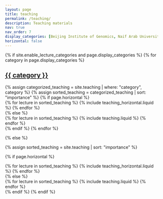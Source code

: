 ```yaml
---
layout: page
title: teaching
permalink: /teaching/
description: Teaching materials
nav: true
nav_order: 7
display_categories: [Beijing Institute of Genomics, Naif Arab University for Security Sciences]
horizontal: false
---
```


<!-- pages/teaching.md -->
<div class="teaching">
{% if site.enable_lecture_categories and page.display_categories %}
  <!-- Display categorized teaching -->
  {% for category in page.display_categories %}
  <a id="{{ category }}" href=".#{{ category }}">
    <h2 class="category">{{ category }}</h2>
  </a>
  {% assign categorized_teaching = site.teaching | where: "category", category %}
  {% assign sorted_teaching = categorized_teaching | sort: "importance" %}
  <!-- Generate cards for each lecture -->
  {% if page.horizontal %}
  <div class="container">
    <div class="row row-cols-1 row-cols-md-2">
    {% for lecture in sorted_teaching %}
      {% include teaching_horizontal.liquid %}
    {% endfor %}
    </div>
  </div>
  {% else %}
  <div class="row row-cols-1 row-cols-md-3">
    {% for lecture in sorted_teaching %}
      {% include teaching.liquid %}
    {% endfor %}
  </div>
  {% endif %}
  {% endfor %}

{% else %}

<!-- Display teaching without categories -->

{% assign sorted_teaching = site.teaching | sort: "importance" %}

  <!-- Generate cards for each lecture -->

{% if page.horizontal %}

  <div class="container">
    <div class="row row-cols-1 row-cols-md-2">
    {% for lecture in sorted_teaching %}
      {% include teaching_horizontal.liquid %}
    {% endfor %}
    </div>
  </div>
  {% else %}
  <div class="row row-cols-1 row-cols-md-3">
    {% for lecture in sorted_teaching %}
      {% include teaching.liquid %}
    {% endfor %}
  </div>
  {% endif %}
{% endif %}
</div>
